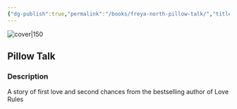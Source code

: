 ```yaml
---
{"dg-publish":true,"permalink":"/books/freya-north-pillow-talk/","title":"\"Pillow Talk\"","tags":["fiction","romance"]}
---
```




![cover|150](http://books.google.com/books/content?id=yOUE0AuyU9YC&printsec=frontcover&img=1&zoom=1&edge=curl&source=gbs_api)

## Pillow Talk

### Description

A story of first love and second chances from the bestselling author of Love Rules
```